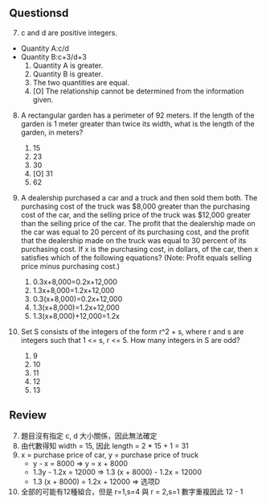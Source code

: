 ## Questionsd

7. c and d are positive integers.
- Quantity A:c/d
- Quantity B:c+3/d+3
	1. Quantity A is greater.
	1. Quantity B is greater.
	1. The two quantities are equal.
	1. [O] The relationship cannot be determined from the information given.

8. A rectangular garden has a perimeter of 92 meters. If the length of the garden is 1 meter greater than twice its width, what is the length of the garden, in meters?
	1. 15
	1. 23
	1. 30
	1. [O] 31
	1. 62

12. A dealership purchased a car and a truck and then sold them both. The purchasing cost of the truck was $8,000 greater than the purchasing cost of the car, and the selling price of the truck was $12,000 greater than the selling price of the car. The profit that the dealership made on the car was equal to 20 percent of its purchasing cost, and the profit that the dealership made on the truck was equal to 30 percent of its purchasing cost. If x is the purchasing cost, in dollars, of the car, then x satisfies which of the following equations? (Note: Profit equals selling price minus purchasing cost.)
	1. 0.3x+8,000=0.2x+12,000
	1. 1.3x+8,000=1.2x+12,000
	1. 0.3(x+8,000)=0.2x+12,000
	1. 1.3(x+8,000)=1.2x+12,000
	1. 1.3(x+8,000)+12,000=1.2x

19. Set S consists of the integers of the form r^2 + s, where r and s are integers such that 1 <= s, r <= 5. How many integers in S are odd?
	1. 9
	1. 10
	1. 11
	1. 12
	1. 13

## Review
7. 題目沒有指定 c, d 大小關係，因此無法確定
8. 由代數得知 width = 15, 因此 length = 2 * 15 + 1 = 31
12. x = purchase price of car, y = purchase price of truck
	- y - x = 8000 => y = x + 8000
	- 1.3y - 1.2x = 12000 => 1.3 (x + 8000) - 1.2x = 12000
	- 1.3 (x + 8000) = 1.2x + 12000 => 选项D
19. 全部的可能有12種組合，但是 r=1,s=4 與 r = 2,s=1 數字重複因此 12 - 1
